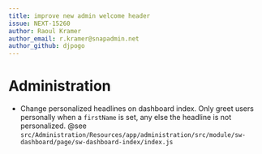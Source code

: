 ```yaml
---
title: improve new admin welcome header
issue: NEXT-15260
author: Raoul Kramer
author_email: r.kramer@snapadmin.net 
author_github: djpogo
---
```

# Administration
* Change personalized headlines on dashboard index. Only greet users personally when a `firstName` is set, any else the headline is not personalized. @see `src/Administration/Resources/app/administration/src/module/sw-dashboard/page/sw-dashboard-index/index.js`
